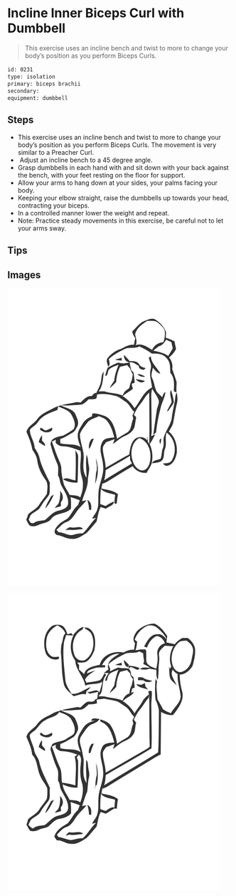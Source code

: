 # Incline Inner Biceps Curl with Dumbbell

> This exercise uses an incline bench and twist to more to change your body’s position as you perform Biceps Curls.

``` 
id: 0231 
type: isolation 
primary: biceps brachii 
secondary:  
equipment: dumbbell 
``` 


## Steps


 - This exercise uses an incline bench and twist to more to change your body’s position as you perform Biceps Curls. The movement is very similar to a Preacher Curl.
 -  Adjust an incline bench to a 45 degree angle.
 - Grasp dumbbells in each hand with and sit down with your back against the bench, with your feet resting on the floor for support.
 - Allow your arms to hang down at your sides, your palms facing your body.
 - Keeping your elbow straight, raise the dumbbells up towards your head, contracting your biceps.
 - In a controlled manner lower the weight and repeat.
 - Note: Practice steady movements in this exercise, be careful not to let your arms sway.

## Tips



## Images

![](./../svg/0231-relaxation.svg "")

![](./../svg/0231-tension.svg "")

